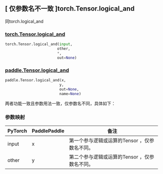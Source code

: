 ## [ 仅参数名不一致 ]torch.Tensor.logical_and

同torch.logical_and

### [torch.Tensor.logical_and](https://pytorch.org/docs/stable/generated/torch.Tensor.logical_and.html)

```python
torch.Tensor.logical_and(input, 
                        other, 
                        *, 
                        out=None)
```

### [paddle.Tensor.logical_and](https://www.paddlepaddle.org.cn/documentation/docs/zh/api/paddle/logical_and_cn.html#logical-and)

```python
paddle.Tensor.logical_and(x, 
                         y, 
                         out=None, 
                         name=None)
```

两者功能一致且参数用法一致，仅参数名不同，具体如下：

### 参数映射

| PyTorch | PaddlePaddle | 备注                                          |
| ------- | ------------ | --------------------------------------------- |
| input   | x            | 第一个参与逻辑或运算的Tensor ，仅参数名不同。 |
| other   | y            | 第二个参与逻辑或运算的Tensor ，仅参数名不同。 |